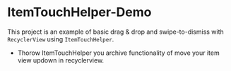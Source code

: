 # ItemTouchHelper-Demo

This project is an example of basic drag &amp; drop and swipe-to-dismiss with `RecyclerView` using `ItemTouchHelper`.

- Thorow ItemTouchHelper you archive functionality of move your item view updown in recyclerview.
